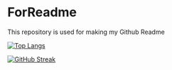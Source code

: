 # ForReadme
This repository is used for making my Github Readme

[![Top Langs](https://github-readme-stats.vercel.app/api/top-langs/?username=Tesssssssssy)](https://github.com/anuraghazra/github-readme-stats)

[![GitHub Streak](https://streak-stats.demolab.com?user=Tesssssssssy&hide_border=true)](https://git.io/streak-stats)
